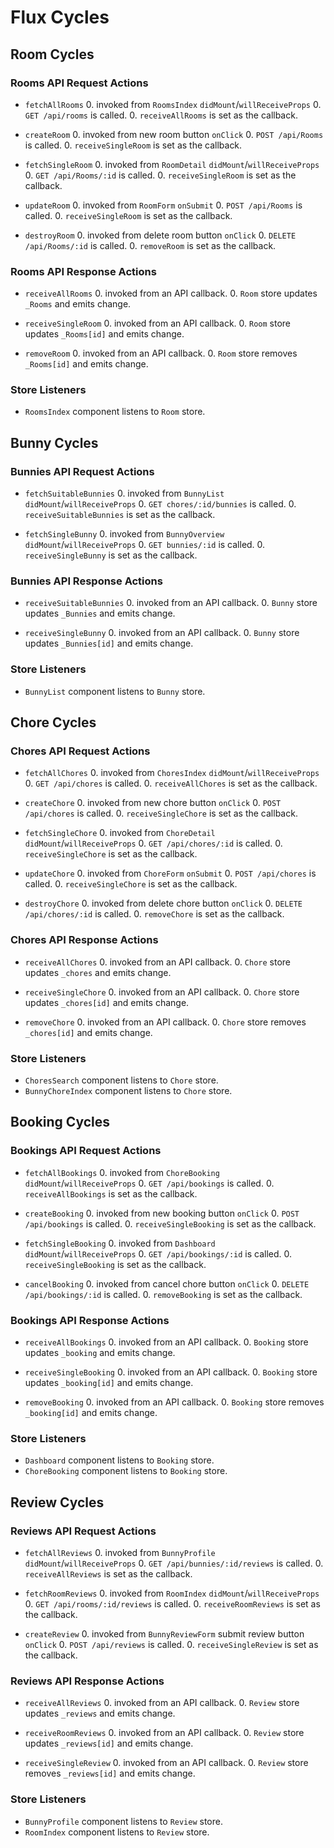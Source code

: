 # Flux Cycles


## Room Cycles

### Rooms API Request Actions

* `fetchAllRooms`
  0. invoked from `RoomsIndex` `didMount`/`willReceiveProps`
  0. `GET /api/rooms` is called.
  0. `receiveAllRooms` is set as the callback.

* `createRoom`
  0. invoked from new room button `onClick`
  0. `POST /api/Rooms` is called.
  0. `receiveSingleRoom` is set as the callback.

* `fetchSingleRoom`
  0. invoked from `RoomDetail` `didMount`/`willReceiveProps`
  0. `GET /api/Rooms/:id` is called.
  0. `receiveSingleRoom` is set as the callback.

* `updateRoom`
  0. invoked from `RoomForm` `onSubmit`
  0. `POST /api/Rooms` is called.
  0. `receiveSingleRoom` is set as the callback.

* `destroyRoom`
  0. invoked from delete room button `onClick`
  0. `DELETE /api/Rooms/:id` is called.
  0. `removeRoom` is set as the callback.

### Rooms API Response Actions

* `receiveAllRooms`
  0. invoked from an API callback.
  0. `Room` store updates `_Rooms` and emits change.

* `receiveSingleRoom`
  0. invoked from an API callback.
  0. `Room` store updates `_Rooms[id]` and emits change.

* `removeRoom`
  0. invoked from an API callback.
  0. `Room` store removes `_Rooms[id]` and emits change.

### Store Listeners

* `RoomsIndex` component listens to `Room` store.


## Bunny Cycles

### Bunnies API Request Actions

* `fetchSuitableBunnies`
  0. invoked from `BunnyList` `didMount`/`willReceiveProps`
  0. `GET chores/:id/bunnies` is called.
  0. `receiveSuitableBunnies` is set as the callback.

* `fetchSingleBunny`
  0. invoked from `BunnyOverview` `didMount`/`willReceiveProps`
  0. `GET bunnies/:id` is called.
  0. `receiveSingleBunny` is set as the callback.

### Bunnies API Response Actions

* `receiveSuitableBunnies`
  0. invoked from an API callback.
  0. `Bunny` store updates `_Bunnies` and emits change.

* `receiveSingleBunny`
  0. invoked from an API callback.
  0. `Bunny` store updates `_Bunnies[id]` and emits change.

### Store Listeners

* `BunnyList` component listens to `Bunny` store.


## Chore Cycles

### Chores API Request Actions

* `fetchAllChores`
  0. invoked from `ChoresIndex` `didMount`/`willReceiveProps`
  0. `GET /api/chores` is called.
  0. `receiveAllChores` is set as the callback.

* `createChore`
  0. invoked from new chore button `onClick`
  0. `POST /api/chores` is called.
  0. `receiveSingleChore` is set as the callback.

* `fetchSingleChore`
  0. invoked from `ChoreDetail` `didMount`/`willReceiveProps`
  0. `GET /api/chores/:id` is called.
  0. `receiveSingleChore` is set as the callback.

* `updateChore`
  0. invoked from `ChoreForm` `onSubmit`
  0. `POST /api/chores` is called.
  0. `receiveSingleChore` is set as the callback.

* `destroyChore`
  0. invoked from delete chore button `onClick`
  0. `DELETE /api/chores/:id` is called.
  0. `removeChore` is set as the callback.

### Chores API Response Actions

* `receiveAllChores`
  0. invoked from an API callback.
  0. `Chore` store updates `_chores` and emits change.

* `receiveSingleChore`
  0. invoked from an API callback.
  0. `Chore` store updates `_chores[id]` and emits change.

* `removeChore`
  0. invoked from an API callback.
  0. `Chore` store removes `_chores[id]` and emits change.

### Store Listeners

* `ChoresSearch` component listens to `Chore` store.
* `BunnyChoreIndex` component listens to `Chore` store.


## Booking Cycles

### Bookings API Request Actions

* `fetchAllBookings`
  0. invoked from `ChoreBooking` `didMount`/`willReceiveProps`
  0. `GET /api/bookings` is called.
  0. `receiveAllBookings` is set as the callback.

* `createBooking`
  0. invoked from new booking button `onClick`
  0. `POST /api/bookings` is called.
  0. `receiveSingleBooking` is set as the callback.

* `fetchSingleBooking`
  0. invoked from `Dashboard` `didMount`/`willReceiveProps`
  0. `GET /api/bookings/:id` is called.
  0. `receiveSingleBooking` is set as the callback.

* `cancelBooking`
  0. invoked from cancel chore button `onClick`
  0. `DELETE /api/bookings/:id` is called.
  0. `removeBooking` is set as the callback.

### Bookings API Response Actions

* `receiveAllBookings`
  0. invoked from an API callback.
  0. `Booking` store updates `_booking` and emits change.

* `receiveSingleBooking`
  0. invoked from an API callback.
  0. `Booking` store updates `_booking[id]` and emits change.

* `removeBooking`
  0. invoked from an API callback.
  0. `Booking` store removes `_booking[id]` and emits change.

### Store Listeners

* `Dashboard` component listens to `Booking` store.
* `ChoreBooking` component listens to `Booking` store.


## Review Cycles

### Reviews API Request Actions

* `fetchAllReviews`
  0. invoked from `BunnyProfile` `didMount`/`willReceiveProps`
  0. `GET /api/bunnies/:id/reviews` is called.
  0. `receiveAllReviews` is set as the callback.

* `fetchRoomReviews`
  0. invoked from `RoomIndex` `didMount`/`willReceiveProps`
  0. `GET /api/rooms/:id/reviews` is called.
  0. `receiveRoomReviews` is set as the callback.

* `createReview`
  0. invoked from `BunnyReviewForm` submit review button `onClick`
  0. `POST /api/reviews` is called.
  0. `receiveSingleReview` is set as the callback.

### Reviews API Response Actions

* `receiveAllReviews`
  0. invoked from an API callback.
  0. `Review` store updates `_reviews` and emits change.

* `receiveRoomReviews`
  0. invoked from an API callback.
  0. `Review` store updates `_reviews[id]` and emits change.

* `receiveSingleReview`
  0. invoked from an API callback.
  0. `Review` store removes `_reviews[id]` and emits change.

### Store Listeners

* `BunnyProfile` component listens to `Review` store.
* `RoomIndex` component listens to `Review` store.
